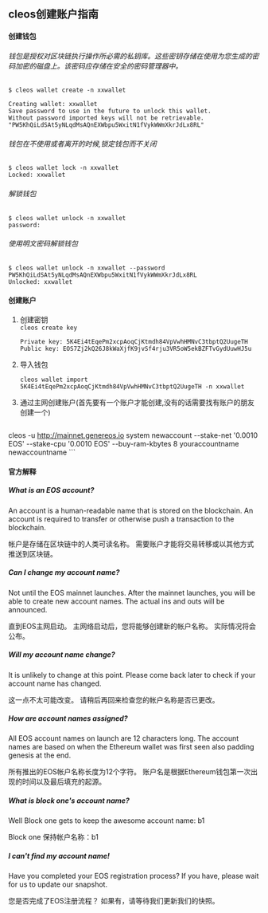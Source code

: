 ## cleos创建账户指南
#### 创建钱包
###### 钱包是授权对区块链执行操作所必需的私钥库。这些密钥存储在使用为您生成的密码加密的磁盘上。该密码应存储在安全的密码管理器中。
```
$ cleos wallet create -n xxwallet

Creating wallet: xxwallet
Save password to use in the future to unlock this wallet.
Without password imported keys will not be retrievable.
"PW5KhQiLdSAt5yNLqdMsAQnEXWbpu5WxitN1fVykWWmXkrJdLx8RL"
```
###### 钱包在不使用或者离开的时候,锁定钱包而不关闭
```
$ cleos wallet lock -n xxwallet
Locked: xxwallet
```
###### 解锁钱包
```
$ cleos wallet unlock -n xxwallet
password: 
```
###### 使用明文密码解锁钱包
```
$ cleos wallet unlock -n xxwallet --password PW5KhQiLdSAt5yNLqdMsAQnEXWbpu5WxitN1fVykWWmXkrJdLx8RL
Unlocked: xxwallet
```
#### 创建账户
1. 创建密钥  
	`
	cleos create key
	`
	
	```
	Private key: 5K4Ei4tEqePm2xcpAoqCjKtmdh84VpVwhHMNvC3tbptQ2UugeTH  
	Public key: EOS7Zj2kQ26J8kWaXjfK9jvSf4rju3VR5oW5ekBZFTvGydUuwHJ5u
	```
	
2. 导入钱包  
	```
	cleos wallet import 5K4Ei4tEqePm2xcpAoqCjKtmdh84VpVwhHMNvC3tbptQ2UugeTH -n xxwallet
	```
	
3. 通过主网创建账户(首先要有一个账户才能创建,没有的话需要找有账户的朋友创建一个)
	```
cleos -u http://mainnet.genereos.io system newaccount --stake-net '0.0010 EOS' --stake-cpu '0.0010 EOS' --buy-ram-kbytes 8 youraccountname newaccountname
	```

#### 官方解释
##### What is an EOS account?
> 
An account is a human-readable name that is stored on the blockchain.
An account is required to transfer or otherwise push a transaction to the blockchain.

>
帐户是存储在区块链中的人类可读名称。
需要账户才能将交易转移或以其他方式推送到区块链。

##### Can I change my account name?
>
Not until the EOS mainnet launches. After the mainnet launches, you will be able to create new account names. The actual ins and outs will be announced.
>
直到EOS主网启动。 主网络启动后，您将能够创建新的帐户名称。 实际情况将会公布。

##### Will my account name change?
>
It is unlikely to change at this point. Please come back later to check if your account name has changed.
>
这一点不太可能改变。 请稍后再回来检查您的帐户名称是否已更改。

##### How are account names assigned?
>
All EOS account names on launch are 12 characters long. The account names are based on when the Ethereum wallet was first seen also padding genesis at the end.
>
所有推出的EOS帐户名称长度为12个字符。 账户名是根据Ethereum钱包第一次出现的时间以及最后填充的起源。

##### What is block one's account name?
>
Well Block one gets to keep the awesome account name: b1
>
Block one 保持帐户名称：b1

##### I can't find my account name!
>
Have you completed your EOS registration process? If you have, please wait for us to update our snapshot.
>
您是否完成了EOS注册流程？ 如果有，请等待我们更新我们的快照。